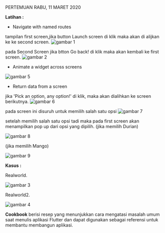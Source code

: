 PERTEMUAN RABU, 11 MARET 2020

__Latihan :__

- Navigate with named routes

tampilan first screen,jika button Launch screen di klik maka akan di alijkan ke ke second screen.
![gambar 1](https://github.com/nununganggriani/praxis-academy/blob/master/Novice/02-03/1.png)

pada Second Screen jika btton Go back! di klik maka akan kembali ke first screen.
![gambar 2](https://github.com/nununganggriani/praxis-academy/blob/master/Novice/02-03/2.png)

- Animate a widget across screens

![gambar 5](https://github.com/nununganggriani/praxis-academy/blob/master/Novice/02-03/5.png)

- Return data from a screen

jika 'Pick an option, any option!' di klik, maka akan dialihkan ke screen berikutnya. 
![gambar 6](https://github.com/nununganggriani/praxis-academy/blob/master/Novice/02-03/6.png)

pada screen ini disuruh untuk memilih salah satu opsi
![gambar 7](https://github.com/nununganggriani/praxis-academy/blob/master/Novice/02-03/7.png)

setelah memilih salah satu opsi tadi maka pada first screen akan menampilkan pop up dari opsi yang dipilih.
(jika memilih Durian)

![gambar 8](https://github.com/nununganggriani/praxis-academy/blob/master/Novice/02-03/8.png)

(jika memilih Mango)

![gambar 9](https://github.com/nununganggriani/praxis-academy/blob/master/Novice/02-03/9.png)

__Kasus :__

Realworld.

![gambar 3](https://github.com/nununganggriani/praxis-academy/blob/master/Novice/02-03/3.png)

Realworld2.

![gambar 4](https://github.com/nununganggriani/praxis-academy/blob/master/Novice/02-03/4.png)

__Cookbook__ berisi resep yang menunjukkan cara mengatasi masalah umum saat menulis aplikasi Flutter dan dapat digunakan sebagai referensi untuk membantu membangun aplikasi.

